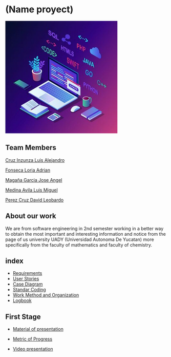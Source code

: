 # (Name proyect)
![(representacion de proyecto)](Demo.jpg)
## Team Members

 [Cruz Inzunza Luis Alejandro]()

 [Fonseca Loria Adrian]()

 [Magaña Garcia Jose Angel]()

 [Medina Avila Luis Miguel]()

 [Perez Cruz David Leobardo]()

## About our work

We are from software engineering in 2nd semester working in a better way to obtain the most important and interesting information and notice from the page of us university UADY (Universidad Autonoma De Yucatan) more specifically from the faculty of mathematics and faculty of chemistry.

## index

* [Requirements]()
* [User Stories]()
* [Case Diagram]()
* [Standar Coding]()
* [Work Method and Organization]()
* [Logbook](https://docs.google.com/spreadsheets/d/1IKSODftHHh33ZsO3MBPw1qvBbro4jPD-o8CeMDhW_Ro/edit#gid=1544490639)

## First Stage

* [Material of presentation]()

* [Metric of Progress]()

* [Video presentation]()



